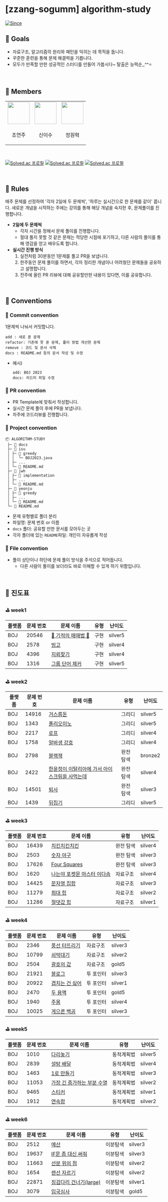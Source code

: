 # [zzang-sogumm] algorithm-study

[![Since](https://img.shields.io/badge/since-2023.08.06-6A5ACD.svg?&edge_flat=false)](https://github.com/zzang-sogumm/algorithm-study)

## 🧂 Goals

- 자료구조, 알고리즘의 원리와 패턴을 익히는 데 목적을 둡니다.
- 꾸준한 훈련을 통해 문제 해결력을 기릅니다.
- 모두가 만족할 만한 성공적인 스터디를 만들어 가봅시다~ 탈출은 능력순,,^^⭐️

<br />

## 🧂 Members

<table>
    <tr>
        <td>
            <a href="https://github.com/yeonju0110">
                <img src="https://github.com/yeonju0110.png" width="70px" />
            </a>
        </td>
        <td>
            <a href="https://github.com/isu-nice">
                <img src="https://github.com/isu-nice.png" width="70px" />
            </a>
        </td>
        <td>
            <a href="https://github.com/jwh1124">
                <img src="https://github.com/jwh1124.png" width="70px" />
            </a>
        </td>
    </tr>
    <tr>
        <td><p align="center">조연주</p></td>
        <td><p align="center">신이수</p></td>
        <td><p align="center">정원혁</p></td>
    </tr>
</table>

<br />

[![Solved.ac 프로필](http://mazassumnida.wtf/api/v2/generate_badge?boj=yeonju0110)](https://solved.ac/yeonju0110)
[![Solved.ac 프로필](http://mazassumnida.wtf/api/v2/generate_badge?boj=isu081818)](https://solved.ac/isu081818)
[![Solved.ac 프로필](http://mazassumnida.wtf/api/v2/generate_badge?boj=jwh1124)](https://solved.ac/jwh1124)

<br />

## 🧂 Rules

매주 문제를 선정하여 '각자 2일에 두 문제씩', '하루는 실시간으로 한 문제를 같이' 풉니다.
새로운 개념을 시작하는 주에는 강의를 통해 해당 개념을 숙지한 후, 문제풀이를 진행합니다.

- <b>2일에 두 문제씩</b>
  - 각자 시간을 정해서 문제 풀이를 진행합니다.
  - 절대 풀지 못할 것 같은 문제는 적당한 시점에 포기하고, 다른 사람의 풀이를 통해 영감을 얻고 배우도록 합니다.
- <b>실시간 진행 방식</b>
  1.  실전처럼 30분동안 1문제를 풀고 PR을 보냅니다.
  2.  한주동안 문제 풀이를 하면서, 각자 정리한 개념이나 어려웠던 문제들을 공유하고 설명합니다.
  3.  전주에 올린 PR 리뷰에 대해 공유할만한 내용이 있다면, 이를 공유합니다.

<br />

## 🧂 Conventions

### 📌 Commit convention

1문제씩 나눠서 커밋합니다.

```
add : 새로 푼 문제
refactor: 기존에 못 푼 문제, 풀이 방법 개선한 문제
remove : 코드 및 문서 삭제
docs : README.md 등의 문서 작성 및 수정
```

- 예시)
  ```
  add: BOJ 2023
  docs: 리드미 파일 수정
  ```

### 📌 PR convention

- PR Template에 맞춰서 작성합니다.
- 실시간 문제 풀이 후에 PR을 보냅니다.
- 차주에 코드리뷰를 진행합니다.

### 📌 Project convention

```
📦 ALGORITHM-STUDY
 ├─ 📂 docs
 ├─ 📂 isu
 │ ├─ 📂 greedy
 │ │  └─ BOJ2023.java
 │ ├─ ...
 │ └─ 📜 README.md
 ├─ 📂 jwh
 │ ├─ 📂 implementation
 │ ├─ ...
 │ └─ 📜 README.md
 ├─ 📂 yeonju
 │ ├─ 📂 greedy
 │ ├─ ...
 │ └─ 📜 README.md
 └─ 📜 README.md
```

- 문제 유형별로 폴더 분리
- 파일명: 문제 번호 or 이름
- `docs` 폴더: 공유할 만한 문서를 모아두는 곳
- 각자 폴더에 있는 `README`파일: 개인이 자유롭게 작성

### 📌 File convention

- 풀이 상단이나 하단에 문제 풀이 방식을 주석으로 적어둡니다.
  - 다른 사람이 풀이를 보더라도 바로 이해할 수 있게 하기 위함입니다.

<br />

## 🧂 진도표

### ⛳️ week1

| 플랫폼 | 문제 번호 | 문제 이름                                                    | 유형 | 난이도  |
| ------ | --------- | ------------------------------------------------------------ | ---- | ------- |
| BOJ    | 20546     | [🐜 기적의 매매법 🐜](https://www.acmicpc.net/problem/20546) | 구현 | silver5 |
| BOJ    | 2578      | [빙고](https://www.acmicpc.net/problem/2578)                 | 구현 | silver4 |
| BOJ    | 4396      | [지뢰찾기](https://www.acmicpc.net/problem/4396)             | 구현 | silver4 |
| BOJ    | 1316      | [그룹 단어 체커](https://www.acmicpc.net/problem/1316)       | 구현 | silver5 |

### ⛳️ week2

| 플랫폼 | 문제 번호 | 문제 이름                                                                              | 유형      | 난이도  |
| ------ | --------- | -------------------------------------------------------------------------------------- | --------- | ------- |
| BOJ    | 14916     | [거스름돈](https://www.acmicpc.net/problem/14916)                                      | 그리디    | silver5 |
| BOJ    | 1343      | [폴리오미노](https://www.acmicpc.net/problem/1343)                                     | 그리디    | silver5 |
| BOJ    | 2217      | [로프](https://www.acmicpc.net/problem/2217)                                           | 그리디    | silver4 |
| BOJ    | 1758      | [알바생 강호](https://www.acmicpc.net/problem/1758)                                    | 그리디    | silver4 |
| BOJ    | 2798      | [블랙잭](https://www.acmicpc.net/problem/2798)                                         | 완전 탐색 | bronze2 |
| BOJ    | 2422      | [한윤정이 이탈리아에 가서 아이스크림을 사먹는데](https://www.acmicpc.net/problem/2422) | 완전 탐색 | silver4 |
| BOJ    | 14501     | [퇴사](https://www.acmicpc.net/problem/14501)                                          | 완전 탐색 | silver3 |
| BOJ    | 1439      | [뒤집기](https://www.acmicpc.net/problem/1439)                                         | 그리디    | silver5 |

### ⛳️ week3

| 플랫폼 | 문제 번호 | 문제 이름                                                           | 유형      | 난이도  |
| ------ | --------- | ------------------------------------------------------------------- | --------- | ------- |
| BOJ    | 16439     | [치킨치킨치킨](https://www.acmicpc.net/problem/16439)               | 완전 탐색 | silver4 |
| BOJ    | 2503      | [숫자 야구](https://www.acmicpc.net/problem/2503)                   | 완전 탐색 | silver3 |
| BOJ    | 17626     | [Four Squares](https://www.acmicpc.net/problem/17626)               | 완전 탐색 | silver3 |
| BOJ    | 1620      | [나는야 포켓몬 마스터 이다솜](https://www.acmicpc.net/problem/1620) | 자료구조  | silver4 |
| BOJ    | 14425     | [문자열 집합](https://www.acmicpc.net/problem/14425)                | 자료구조  | silver3 |
| BOJ    | 11279     | [최대 힙](https://www.acmicpc.net/problem/11279)                    | 자료구조  | silver2 |
| BOJ    | 11286     | [절댓값 힙](https://www.acmicpc.net/problem/11286)                  | 자료구조  | silver1 |

### ⛳️ week4

| 플랫폼 | 문제 번호 | 문제 이름                                               | 유형      | 난이도  |
| ------ | --------- | ------------------------------------------------------- | --------- | ------- |
| BOJ    | 2346      | [풍선 터뜨리기](https://www.acmicpc.net/problem/2346)   | 자료구조  | silver3 |
| BOJ    | 10799     | [쇠막대기](https://www.acmicpc.net/problem/10799)       | 자료구조  | silver2 |
| BOJ    | 2504      | [괄호의 값](https://www.acmicpc.net/problem/2504)       | 자료구조  | gold5   |
| BOJ    | 21921     | [블로그](https://www.acmicpc.net/problem/21921)         | 투 포인터 | silver3 |
| BOJ    | 20922     | [겹치는 건 싫어](https://www.acmicpc.net/problem/20922) | 투 포인터 | silver1 |
| BOJ    | 2470      | [두 용액](https://www.acmicpc.net/problem/2470)         | 투 포인터 | gold5   |
| BOJ    | 1940      | [주몽](https://www.acmicpc.net/problem/1940)            | 투 포인터 | silver4 |
| BOJ    | 10025     | [게으른 백곰](https://www.acmicpc.net/problem/10025)    | 투 포인터 | silver3 |

### ⛳️ week5

| 플랫폼 | 문제 번호 | 문제 이름                                                           | 유형       | 난이도  |
| ------ | --------- | ------------------------------------------------------------------- | ---------- | ------- |
| BOJ    | 1010      | [다리놓기](https://www.acmicpc.net/problem/1010)                    | 동적계획법 | silver5 |
| BOJ    | 2839      | [설탕 배달](https://www.acmicpc.net/problem/2839)                   | 동적계획법 | silver4 |
| BOJ    | 1463      | [1로 만들기](https://www.acmicpc.net/problem/1463)                  | 동적계획법 | silver3 |
| BOJ    | 11053     | [가장 긴 증가하는 부분 수열](https://www.acmicpc.net/problem/11053) | 동적계획법 | silver2 |
| BOJ    | 9465      | [스티커](https://www.acmicpc.net/problem/9465)                      | 동적계획법 | silver1 |
| BOJ    | 1912      | [연속합](https://www.acmicpc.net/problem/1912)                      | 동적계획법 | silver2 |

### ⛳️ week6

| 플랫폼 | 문제 번호 | 문제 이름                                                       | 유형     | 난이도  |
| ------ | --------- | --------------------------------------------------------------- | -------- | ------- |
| BOJ    | 2512      | [예산](https://www.acmicpc.net/problem/2512)                    | 이분탐색 | silver3 |
| BOJ    | 19637     | [IF문 좀 대신 써줘](https://www.acmicpc.net/problem/19637)      | 이분탐색 | silver3 |
| BOJ    | 11663     | [선분 위의 점](https://www.acmicpc.net/problem/11663)           | 이분탐색 | silver2 |
| BOJ    | 1654      | [랜선 자르기](https://www.acmicpc.net/problem/1654)             | 이분탐색 | silver2 |
| BOJ    | 22871     | [징검다리 건너기(large)](https://www.acmicpc.net/problem/22871) | 이분탐색 | silver1 |
| BOJ    | 3079      | [입국심사](https://www.acmicpc.net/problem/3079)                | 이분탐색 | gold5   |
